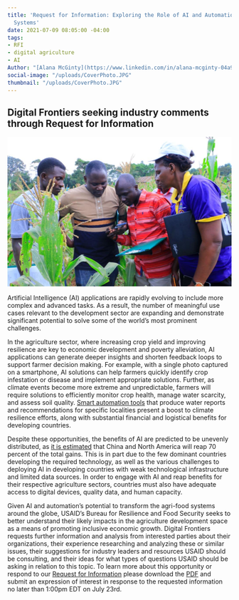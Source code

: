 ```yaml
---
title: 'Request for Information: Exploring the Role of AI and Automation on Agri-food
  Systems'
date: 2021-07-09 08:05:00 -04:00
tags:
- RFI
- digital agriculture
- AI
Author: "[Alana McGinty](https://www.linkedin.com/in/alana-mcginty-04a91657/)"
social-image: "/uploads/CoverPhoto.JPG"
thumbnail: "/uploads/CoverPhoto.JPG"
---
```


## Digital Frontiers seeking industry comments through Request for Information

![CoverPhoto.JPG](/uploads/CoverPhoto.JPG)

Artificial Intelligence (AI) applications are rapidly evolving to include more complex and advanced tasks. As a result, the number of meaningful use cases relevant to the development sector are expanding and demonstrate significant potential to solve some of the world’s most prominent challenges.

<!--more-->

In the agriculture sector, where increasing crop yield and improving resilience are key to economic development and poverty alleviation, AI applications can generate deeper insights and shorten feedback loops to support farmer decision making. For example, with a single photo captured on a smartphone, AI solutions can help farmers quickly identify crop infestation or disease and implement appropriate solutions. Further, as climate events become more extreme and unpredictable, farmers will require solutions to efficiently monitor crop health, manage water scarcity, and assess soil quality. [Smart automation tools](https://www.idrc.ca/sites/default/files/ai_en.pdf) that produce water reports and recommendations for specific localities present a boost to climate resilience efforts, along with substantial financial and logistical benefits for developing countries.

Despite these opportunities, the benefits of AI are predicted to be unevenly distributed, as [it is estimated](https://static1.squarespace.com/static/5b156e3bf2e6b10bb0788609/t/5e1f0a37e723f0468c1a77c8/1579092542334/AI\+and\+international\+Development_FNL.pdf) that China and North America will reap 70 percent of the total gains. This is in part due to the few dominant countries developing the required technology, as well as the various challenges to deploying AI in developing countries with weak technological infrastructure and limited data sources. In order to engage with AI and reap benefits for their respective agriculture sectors, countries must also have adequate access to digital devices, quality data, and human capacity.

Given AI and automation’s potential to transform the agri-food systems around the globe, USAID’s Bureau for Resilience and Food Security seeks to better understand their likely impacts in the agriculture development space as a means of promoting inclusive economic growth. Digital Frontiers requests further information and analysis from interested parties about their organizations, their experience researching and analyzing these or similar issues, their suggestions for industry leaders and resources USAID should be consulting, and their ideas for what types of questions USAID should be asking in relation to this topic. To learn more about this opportunity or respond to our [Request for Information](https://drive.google.com/file/d/1la-TiW1T7_y5VV5XFWr83r8_0LSBf_-u/view?usp=sharing) please download the [PDF](https://drive.google.com/file/d/1la-TiW1T7_y5VV5XFWr83r8_0LSBf_-u/view?usp=sharing) and submit an expression of interest in response to the requested information no later than 1:00pm EDT on July 23rd.